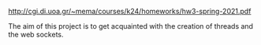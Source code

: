 http://cgi.di.uoa.gr/~mema/courses/k24/homeworks/hw3-spring-2021.pdf


The aim of this project is to get acquainted with the creation of threads and the web sockets.

